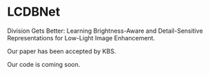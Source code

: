 # LCDBNet

Division Gets Better: Learning Brightness-Aware and Detail-Sensitive Representations for Low-Light Image Enhancement.

Our paper has been accepted by KBS. 

Our code is coming soon.
